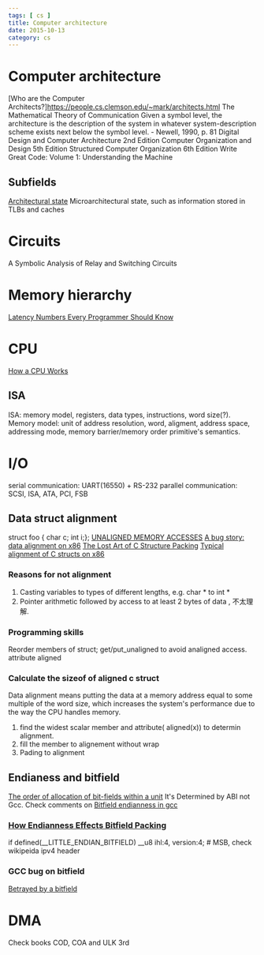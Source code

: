 ```yaml
---
tags: [ cs ] 
title: Computer architecture
date: 2015-10-13
category: cs
---
```


# Computer architecture
[Who are the Computer Architects?]https://people.cs.clemson.edu/~mark/architects.html
The Mathematical Theory of Communication
Given a symbol level, the architecture is the description of the system in  whatever system-description scheme exists next below the symbol level. - Newell, 1990, p. 81
Digital Design and Computer Architecture 2nd Edition
Computer Organization and Design 5th Edition
Structured Computer Organization 6th Edition
Write Great Code: Volume 1: Understanding the Machine
## Subfields
[Architectural state](https://en.wikipedia.org/wiki/Architectural_state)
Microarchitectural state, such as information stored in TLBs and caches

# Circuits 
A Symbolic Analysis of Relay and Switching Circuits

# Memory hierarchy
[Latency Numbers Every Programmer Should Know](http://people.eecs.berkeley.edu/~rcs/research/interactive_latency.html)

# CPU
[How a CPU Works](https://youtu.be/cNN_tTXABUA)

## ISA
ISA: memory model, registers, data types, instructions, word size(?).
Memory model: unit of address resolution, word, aligment, address space, addressing mode, memory barrier/memory order primitive's semantics.

# I/O
serial communication: UART(16550) + RS-232 
parallel communication: SCSI, ISA, ATA, PCI, FSB

## Data struct alignment
struct foo { char c; int i;};
[UNALIGNED MEMORY ACCESSES](https://www.kernel.org/doc/Documentation/unaligned-memory-access.txt)
[A bug story: data alignment on x86](http://pzemtsov.github.io/2016/11/06/bug-story-alignment-on-x86.html)
[The Lost Art of C Structure Packing](http://www.catb.org/esr/structure-packing/)
[Typical alignment of C structs on x86](http://en.wikipedia.org/wiki/Data_structure_alignment#Typical_alignment_of_C_structs_on_x86)
### Reasons for not alignment
 1. Casting variables to types of different lengths, e.g. char * to int *
 2. Pointer arithmetic followed by access to at least 2 bytes of data , 不太理解.
### Programming skills
Reorder members of struct;
get/put_unaligned to avoid analigned access.
attribute aligned
### Calculate the sizeof of aligned c struct
Data alignment means putting the data at a memory address equal to some multiple of the word size, which increases the system's performance due to the way the CPU handles memory.
1. find the widest scalar member and attribute( aligned(x)) to determin alignment.
2. fill the member to alignement without wrap
3. Pading to alignment

## Endianess and bitfield
[The order of allocation of bit-fields within a unit](https://gcc.gnu.org/onlinedocs/gcc/Structures-unions-enumerations-and-bit-fields-implementation.html)
It's Determined by ABI not Gcc. Check comments on [Bitfield endianness in gcc](https://stackoverflow.com/questions/47600584/bitfield-endianness-in-gcc)
### [How Endianness Effects Bitfield Packing](http://mjfrazer.org/mjfrazer/bitfields/)
if defined(__LITTLE_ENDIAN_BITFIELD)
    __u8    ihl:4,
        version:4;	# MSB, check wikipeida ipv4 header
### GCC bug on bitfield
[Betrayed by a bitfield](https://lwn.net/Articles/478657/)

# DMA
Check books COD, COA and ULK 3rd
